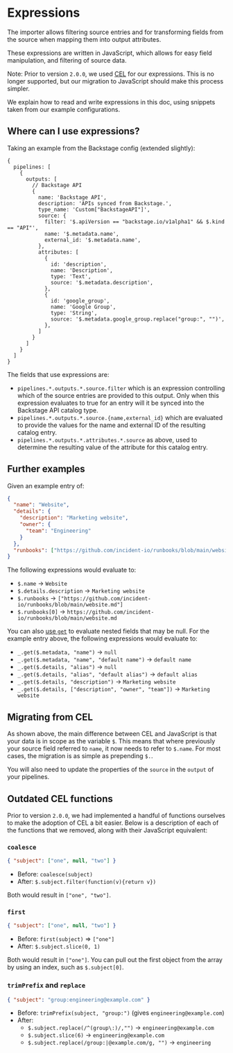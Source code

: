 # Expressions

The importer allows filtering source entries and for transforming fields from
the source when mapping them into output attributes.

These expressions are written in JavaScript, which allows for easy field
manipulation, and filtering of source data.

Note: Prior to version `2.0.0`, we used [CEL](https://github.com/google/cel-spec)
for our expressions. This is no longer supported, but our migration to
JavaScript should make this process simpler.

We explain how to read and write expressions in this doc, using snippets taken
from our example configurations.

## Where can I use expressions?

Taking an example from the Backstage config (extended slightly):

```jsonnet
{
  pipelines: [
    {
      outputs: [
        // Backstage API
        {
          name: 'Backstage API',
          description: 'APIs synced from Backstage.',
          type_name: 'Custom["BackstageAPI"]',
          source: {
            filter: '$.apiVersion == "backstage.io/v1alpha1" && $.kind == "API"',
            name: '$.metadata.name',
            external_id: '$.metadata.name',
          },
          attributes: [
            {
              id: 'description',
              name: 'Description',
              type: 'Text',
              source: '$.metadata.description',
            },
            {
              id: 'google_group',
              name: 'Google Group',
              type: 'String',
              source: '$.metadata.google_group.replace("group:", "")',
            },
          ]
        }
      ]
    }
  ]
}
```

The fields that use expressions are:

- `pipelines.*.outputs.*.source.filter` which is an expression controlling which
  of the source entries are provided to this output. Only when this expression
  evaluates to true for an entry will it be synced into the Backstage API
  catalog type.
- `pipelines.*.outputs.*.source.{name,external_id}` which are evaluated to
  provide the values for the name and external ID of the resulting catalog
  entry.
- `pipelines.*.outputs.*.attributes.*.source` as above, used to determine the
  resulting value of the attribute for this catalog entry.

## Further examples

Given an example entry of:

```json
{
  "name": "Website",
  "details": {
    "description": "Marketing website",
    "owner": {
      "team": "Engineering"
    }
  },
  "runbooks": ["https://github.com/incident-io/runbooks/blob/main/website.md"]
}
```

The following expressions would evaluate to:

- `$.name` → `Website`
- `$.details.description` → `Marketing website`
- `$.runbooks` → `["https://github.com/incident-io/runbooks/blob/main/website.md"]`
- `$.runbooks[0]` → `https://github.com/incident-io/runbooks/blob/main/website.md`

You can also [use `get`](https://underscorejs.org/#get) to evaluate nested fields that may be null.
For the example entry above, the following expressions would evaluate to:

- `_.get($.metadata, "name")` → `null`
- `_.get($.metadata, "name", "default name")` → `default name`
- `_.get($.details, "alias")` → `null`
- `_.get($.details, "alias", "default alias")` → `default alias`
- `_.get($.details, "description")` → `Marketing website`
- `_.get($.details, ["description", "owner", "team"])` → `Marketing website`

## Migrating from CEL

As shown above, the main difference between CEL and JavaScript is that your
data is in scope as the variable `$`. This means that where previously your
source field referred to `name`, it now needs to refer to `$.name`. For most
cases, the migration is as simple as prepending `$.`.

You will also need to update the properties of the `source` in the `output` of
your pipelines.

## Outdated CEL functions

Prior to version `2.0.0`, we had implemented a handful of functions ourselves
to make the adoption of CEL a bit easier. Below is a description of each of
the functions that we removed, along with their JavaScript equivalent:

### `coalesce`

```json
{ "subject": ["one", null, "two"] }
```

- Before: `coalesce(subject)`
- After: `$.subject.filter(function(v){return v})`

Both would result in `["one", "two"]`.

### `first`

```json
{ "subject": ["one", null, "two"] }
```

- Before: `first(subject)` => `["one"]`
- After: `$.subject.slice(0, 1)`

Both would result in `["one"]`. You can pull out the first object from the
array by using an index, such as `$.subject[0]`.

### `trimPrefix` and `replace`

```json
{ "subject": "group:engineering@example.com" }
```

- Before: `trimPrefix(subject, "group:")` (gives `engineering@example.com`)
- After:
  - `$.subject.replace(/^(group\:)/,"")` → `engineering@example.com`
  - `$.subject.slice(6)` → `engineering@example.com`
  - `$.subject.replace(/group:|@example.com/g, "")` → `engineering`
